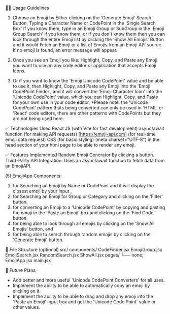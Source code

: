 🧑‍💻 Usage Guidelines
1. Choose an Emoji by Either clicking on the 'Generate Emoji' Search Button, Typing a Character Name or CodePoint in the 'Single Search Box' if you know them, type in an Emoji Group or SubGroup in the 'Emoji Group Search' if you know them, or if you don't know them then you can look through the entire Emoji list by clicking the 'Show All Emojis' Button and it would Fetch an Emoji or a list of Emojis from an Emoji API source. If no emoji is found, an error message will appear.

2. Once you see an Emoji you like: Highlight, Copy, and Paste any Emoji you want to use on any code editor or application that accepts Emoji Icons. 

3. Or if you want to know the 'Emoji Unicode CodePoint' value and be able to use it, then Highlight, Copy, and Paste any Emoji into the 'Emoji CodePoint Finder', and it will convert the 'Emoji Character Icon' into the 'Unicode CodePoint' value, which you can Highlight, Copy, and Paste for your own use in your code editor, *Please note: the 'Unicode CodePoint' pattern thats being converted can only be used in 'HTML' or 'React' code editors, there are other patterns with CodePoints but they are not being used here. 
 
✅ Technologies Used
React JS (with Vite for fast development)
async/await function (for making API requests)
[https://emoji-api.com] (for real-time emoji data request)
CSS (for basic styling)
(meta charset="UTF-8") in the head section of your html page to be able to render any emoji.
 

✅ Features Implemented
Random Emoji Generator By clicking a button.
Third-Party API Integration: Uses an async/await function to fetch data from an EmojiAPI.

(5) EmojiApp Components: 

1. for Searching an Emoji by Name or CodePoint and it will display the closest emoji by your input , 
2. for Searching an Emoji for Group or Category and clicking on the 'Filter' button,
3. for converting an Emoji to a 'Unicode CodePoint' by copying and pasting the emoji in the 'Paste an Emoji' box and clicking on the 'Find Code' button.
4. for being able to look through all emojis by clicking on the 'Show All Emojis' button, and 
5. for being able to search through random emojis by clicking on the 'Generate Emoji' button.  
 

📂 File Structure (optional)
src/
 components/
    CodeFinder.jsx
    EmojiGroup.jsx
    EmojiSearch.jsx
    RandomSearch.jsx
    ShowAll.jsx
pages/
   └── none;
EmojiApp.jsx
main.jsx

🔁 Future Plans
* Add better and more useful 'Unicode CodePoint Converters' for all uses.
* Implement the ability to be able to automatically copy an emoji by clicking on it.
* Implement the ability to be able to drag and drop any emoji into the 'Paste an Emoji' input box and get the 'Unicode Code Point' value or other values. 